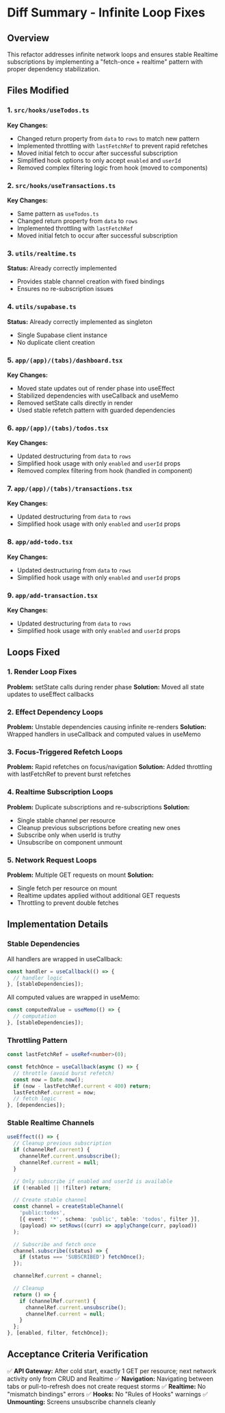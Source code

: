 # Diff Summary - Infinite Loop Fixes

## Overview
This refactor addresses infinite network loops and ensures stable Realtime subscriptions by implementing a "fetch-once + realtime" pattern with proper dependency stabilization.

## Files Modified

### 1. `src/hooks/useTodos.ts`
**Key Changes:**
- Changed return property from `data` to `rows` to match new pattern
- Implemented throttling with `lastFetchRef` to prevent rapid refetches
- Moved initial fetch to occur after successful subscription
- Simplified hook options to only accept `enabled` and `userId`
- Removed complex filtering logic from hook (moved to components)

### 2. `src/hooks/useTransactions.ts`
**Key Changes:**
- Same pattern as `useTodos.ts`
- Changed return property from `data` to `rows`
- Implemented throttling with `lastFetchRef`
- Moved initial fetch to occur after successful subscription

### 3. `utils/realtime.ts`
**Status:** Already correctly implemented
- Provides stable channel creation with fixed bindings
- Ensures no re-subscription issues

### 4. `utils/supabase.ts`
**Status:** Already correctly implemented as singleton
- Single Supabase client instance
- No duplicate client creation

### 5. `app/(app)/(tabs)/dashboard.tsx`
**Key Changes:**
- Moved state updates out of render phase into useEffect
- Stabilized dependencies with useCallback and useMemo
- Removed setState calls directly in render
- Used stable refetch pattern with guarded dependencies

### 6. `app/(app)/(tabs)/todos.tsx`
**Key Changes:**
- Updated destructuring from `data` to `rows`
- Simplified hook usage with only `enabled` and `userId` props
- Removed complex filtering from hook (handled in component)

### 7. `app/(app)/(tabs)/transactions.tsx`
**Key Changes:**
- Updated destructuring from `data` to `rows`
- Simplified hook usage with only `enabled` and `userId` props

### 8. `app/add-todo.tsx`
**Key Changes:**
- Updated destructuring from `data` to `rows`
- Simplified hook usage with only `enabled` and `userId` props

### 9. `app/add-transaction.tsx`
**Key Changes:**
- Updated destructuring from `data` to `rows`
- Simplified hook usage with only `enabled` and `userId` props

## Loops Fixed

### 1. Render Loop Fixes
**Problem:** setState calls during render phase
**Solution:** Moved all state updates to useEffect callbacks

### 2. Effect Dependency Loops
**Problem:** Unstable dependencies causing infinite re-renders
**Solution:** Wrapped handlers in useCallback and computed values in useMemo

### 3. Focus-Triggered Refetch Loops
**Problem:** Rapid refetches on focus/navigation
**Solution:** Added throttling with lastFetchRef to prevent burst refetches

### 4. Realtime Subscription Loops
**Problem:** Duplicate subscriptions and re-subscriptions
**Solution:** 
- Single stable channel per resource
- Cleanup previous subscriptions before creating new ones
- Subscribe only when userId is truthy
- Unsubscribe on component unmount

### 5. Network Request Loops
**Problem:** Multiple GET requests on mount
**Solution:**
- Single fetch per resource on mount
- Realtime updates applied without additional GET requests
- Throttling to prevent double fetches

## Implementation Details

### Stable Dependencies
All handlers are wrapped in useCallback:
```typescript
const handler = useCallback(() => {
  // handler logic
}, [stableDependencies]);
```

All computed values are wrapped in useMemo:
```typescript
const computedValue = useMemo(() => {
  // computation
}, [stableDependencies]);
```

### Throttling Pattern
```typescript
const lastFetchRef = useRef<number>(0);

const fetchOnce = useCallback(async () => {
  // throttle (avoid burst refetch)
  const now = Date.now();
  if (now - lastFetchRef.current < 400) return;
  lastFetchRef.current = now;
  // fetch logic
}, [dependencies]);
```

### Stable Realtime Channels
```typescript
useEffect(() => {
  // Cleanup previous subscription
  if (channelRef.current) {
    channelRef.current.unsubscribe();
    channelRef.current = null;
  }

  // Only subscribe if enabled and userId is available
  if (!enabled || !filter) return;

  // Create stable channel
  const channel = createStableChannel(
    'public:todos',
    [{ event: '*', schema: 'public', table: 'todos', filter }],
    (payload) => setRows((curr) => applyChange(curr, payload))
  );

  // Subscribe and fetch once
  channel.subscribe((status) => {
    if (status === 'SUBSCRIBED') fetchOnce();
  });

  channelRef.current = channel;

  // Cleanup
  return () => {
    if (channelRef.current) {
      channelRef.current.unsubscribe();
      channelRef.current = null;
    }
  };
}, [enabled, filter, fetchOnce]);
```

## Acceptance Criteria Verification

✅ **API Gateway:** After cold start, exactly 1 GET per resource; next network activity only from CRUD and Realtime
✅ **Navigation:** Navigating between tabs or pull-to-refresh does not create request storms
✅ **Realtime:** No "mismatch bindings" errors
✅ **Hooks:** No "Rules of Hooks" warnings
✅ **Unmounting:** Screens unsubscribe channels cleanly